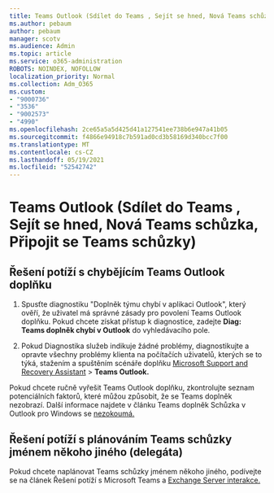 ```yaml
---
title: Teams Outlook (Sdílet do Teams , Sejít se hned, Nová Teams schůzka, Připojit se Teams schůzky)
ms.author: pebaum
author: pebaum
manager: scotv
ms.audience: Admin
ms.topic: article
ms.service: o365-administration
ROBOTS: NOINDEX, NOFOLLOW
localization_priority: Normal
ms.collection: Adm_O365
ms.custom:
- "9000736"
- "3536"
- "9002573"
- "4990"
ms.openlocfilehash: 2ce65a5a5d425d41a127541ee738b6e947a41b05
ms.sourcegitcommit: f4866e94918c7b591ad0cd3b58169d340bcc7f00
ms.translationtype: MT
ms.contentlocale: cs-CZ
ms.lasthandoff: 05/19/2021
ms.locfileid: "52542742"
---
```

# <a name="teams-outlook-add-in-share-to-teams--meet-now-new-teams-meeting-join-teams-meeting"></a>Teams Outlook (Sdílet do Teams , Sejít se hned, Nová Teams schůzka, Připojit se Teams schůzky)

## <a name="to-troubleshoot-a-missing-teams-outlook-add-in"></a>Řešení potíží s chybějícím Teams Outlook doplňku

1. Spusťte diagnostiku "Doplněk týmu chybí v aplikaci Outlook", který ověří, že uživatel má správné zásady pro povolení Teams Outlook doplňku. Pokud chcete získat přístup k diagnostice, zadejte **Diag: Teams doplněk chybí v Outlook** do vyhledávacího pole.

1. Pokud Diagnostika služeb indikuje žádné problémy, diagnostikujte a opravte všechny problémy klienta na počítačích uživatelů, kterých se to týká, stažením a spuštěním scénáře doplňku [Microsoft Support and Recovery Assistant](https://aka.ms/SaRA-TeamsAddInScenario)  >  **Teams Outlook.**

Pokud chcete ručně vyřešit Teams Outlook doplňku, zkontrolujte seznam potenciálních faktorů, které můžou způsobit, že se Teams doplněk nezobrazí. Další informace najdete v článku Teams doplněk Schůzka v Outlook pro Windows se [nezokoumá.](/microsoftteams/teams-add-in-for-outlook#teams-meeting-add-in-in-outlook-for-windows-does-not-show)

## <a name="to-troubleshoot-scheduling-a-teams-meeting-on-behalf-of-someone-else-delegate"></a>Řešení potíží s plánováním Teams schůzky jménem někoho jiného (delegáta)

Pokud chcete naplánovat Teams schůzky jménem někoho jiného, podívejte se na článek Řešení potíží s Microsoft Teams a [Exchange Server interakce.](/microsoftteams/troubleshoot/known-issues/teams-exchange-interaction-issue)
